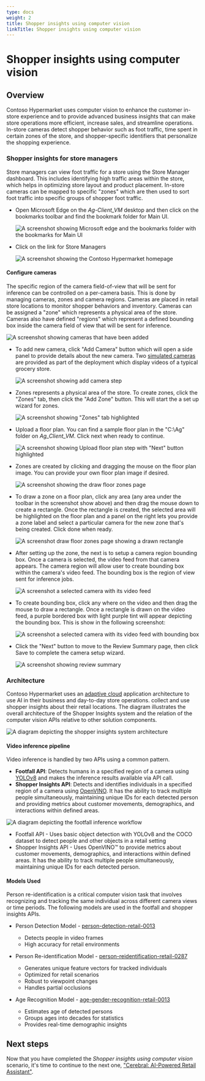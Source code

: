 ```yaml
---
type: docs
weight: 2
title: Shopper insights using computer vision
linkTitle: Shopper insights using computer vision
---
```


# Shopper insights using computer vision

## Overview

Contoso Hypermarket uses computer vision to enhance the customer in-store experience and to provide advanced business insights that can make store operations more efficient, increase sales, and streamline operations. In-store cameras detect shopper behavior such as foot traffic, time spent in certain zones of the store, and shopper-specific identifiers that personalize the shopping experience.

### Shopper insights for store managers

Store managers can view foot traffic for a store using the Store Manager dashboard. This includes identifying high traffic areas within the store, which helps in optimizing store layout and product placement. In-store cameras can be mapped to specific "zones" which are then used to sort foot traffic into specific groups of shopper foot traffic.

- Open Microsoft Edge on the _Ag-Client_VM_ desktop and then click on the bookmarks toolbar and find the bookmark folder for Main UI.

    ![A screenshot showing Microsoft edge and the bookmarks folder with the bookmarks for Main UI](./img/bookmarks.png)

- Click on the link for Store Managers

    ![A screenshot showing the Contoso Hypermarket homepage](./img/homepage.png)

#### Configure cameras

The specific region of the camera field-of-view that will be sent for inference can be controlled on a per-camera basis. This is done by managing cameras, zones and camera regions. Cameras are placed in retail store locations to monitor shopper behaviors and inventory. Cameras can be assigned a "zone" which represents a physical area of the store. Cameras also have defined "regions" which represent a defined bounding box inside the camera field of view that will be sent for inference.

![A screenshot showing cameras that have been added](./img/manage_cameras.png)

- To add new camera, click "Add Camera" button which will open a side panel to provide details about the new camera. Two [simulated cameras](https://github.com/kerberos-io/virtual-rtsp) are provided as part of the deployment which display videos of a typical grocery store.

    ![A screenshot showing add camera step](./img/add_camera.png)

- Zones represents a physical area of the store. To create zones, click the "Zones" tab, then click the "Add Zone" button. This will start the a set up wizard for zones.

    ![A screenshot showing "Zones" tab highlighted](./img/zones.png)

- Upload a floor plan. You can find a sample floor plan in the "C:\Ag\" folder on _Ag_Client_VM_. Click next when ready to continue.

    ![A screenshot showing Upload floor plan step with "Next" button highlighted](./img/upload_floor_plan.png)

- Zones are created by clicking and dragging the mouse on the floor plan image. You can provide your own floor plan image if desired.

    ![A screenshot showing the draw floor zones page](./img/draw_floor_zones.png)

- To draw a zone on a floor plan, click any area (any area under the toolbar in the screenshot show above) and then drag the mouse down to create a rectangle. Once the rectangle is created, the selected area will be highlighted on the floor plan and a panel on the right lets you provide a zone label and select a particular camera for the new zone that's being created. Click done when ready.

    ![A screenshot draw floor zones page showing a drawn rectangle](./img/draw_floor_zones_with_rectangle.png)

- After setting up the zone, the next is to setup a camera region bounding box. Once a camera is selected, the video feed from that camera appears. The camera region will allow user to create bounding box within the camera's video feed. The bounding box is the region of view sent for inference jobs.

    ![A screenshot a selected camera with its video feed](./img/setup_camera_region.png)

- To create bounding box, click any where on the video and then drag the mouse to draw a rectangle. Once a rectangle is drawn on the video feed, a purple bordered box with light purple tint will appear depicting the bounding box. This is show in the following screenshot:

    ![A screenshot a selected camera with its video feed with bounding box](./img/setup_camera_region_with_rectangle.png)

- Click the "Next" button to move to the Review Summary page, then click Save to complete the camera setup wizard.

    ![A screenshot showing review summary](./img/review_summary.png)

### Architecture

Contoso Hypermarket uses an [adaptive cloud](https://techcommunity.microsoft.com/blog/azurearcblog/a-guide-to-adaptive-cloud-at-microsoft-ignite-2024/4285028) application architecture to use AI in their business and day-to-day store operations. collect and use shopper insights about their retail locations. The diagram illustrates the overall architecture of the Shopper Insights system and the relation of the computer vision APIs relative to other solution components.

![A diagram depicting the shopper insights system architecture](./img/app_architecture.png)

#### Video inference pipeline

Video inference is handled by two APIs using a common pattern.

- **Footfall API**: Detects humans in a specified region of a camera using [YOLOv8](https://docs.ultralytics.com/models/yolov8/) and makes the inference results available via API call.
- **Shopper Insights API**: Detects and identifies individuals in a specified region of a camera using [OpenVINO](https://docs.openvino.ai). It has the ability to track multiple people simultaneously, maintaining unique IDs for each detected person and providing metrics about customer movements, demographics, and interactions within defined areas.

![A diagram depicting the footfall inference workflow](./img/footfall_diagram.png)

- Footfall API - Uses basic object detection with YOLOv8 and the COCO dataset to detect people and other objects in a retail setting
- Shopper Insights API - Uses OpenVINO™ to provide metrics about customer movements, demographics, and interactions within defined areas. It has the ability to track multiple people simultaneously, maintaining unique IDs for each detected person.

#### Models Used

Person re-identification is a critical computer vision task that involves recognizing and tracking the same individual across different camera views or time periods. The following models are used in the footfall and shopper insights APIs.

- Person Detection Model - [person-detection-retail-0013](https://docs.openvino.ai/2022.3/omz_models_model_person_detection_retail_0013.html)
  - Detects people in video frames
  - High accuracy for retail environments

- Person Re-identification Model - [person-reidentification-retail-0287](https://docs.openvino.ai/2022.3/omz_models_model_person_reidentification_retail_0287.html)
  - Generates unique feature vectors for tracked individuals
  - Optimized for retail scenarios
  - Robust to viewpoint changes
  - Handles partial occlusions

- Age Recognition Model - [age-gender-recognition-retail-0013](https://docs.openvino.ai/2022.3/omz_models_model_age_gender_recognition_retail_0013.html)
  - Estimates age of detected persons
  - Groups ages into decades for statistics
  - Provides real-time demographic insights

## Next steps

Now that you have completed the _Shopper insights using computer vision_ scenario, it's time to continue to the next one, ["Cerebral: AI-Powered Retail Assistant"](../cerebral/).

